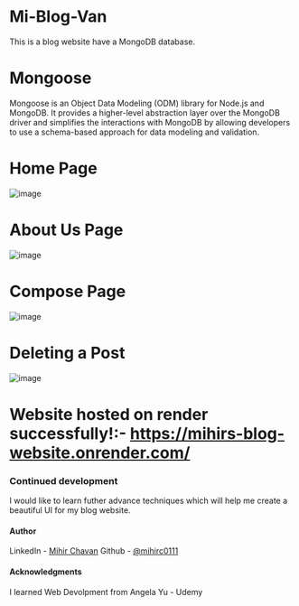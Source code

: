 # Mi-Blog-Van
This is a blog website have a MongoDB database.


# Mongoose
Mongoose is an Object Data Modeling (ODM) library for Node.js and MongoDB. It provides a higher-level abstraction layer over the MongoDB driver and simplifies the interactions with MongoDB by allowing developers to use a schema-based approach for data modeling and validation.


# Home Page
![image](https://user-images.githubusercontent.com/84846378/233839539-0e36fa20-fecf-46a9-a543-e2c9ae3e0e90.png)



# About Us Page
![image](https://user-images.githubusercontent.com/84846378/233839551-b42386ce-3121-43e8-95ac-e427d5785a2a.png)

# Compose Page
![image](https://user-images.githubusercontent.com/84846378/233839564-75c095a3-720a-4fe4-a78a-76f2a3efe8e3.png)

# Deleting a Post
![image](https://user-images.githubusercontent.com/84846378/233839580-c2d0ead2-a4a3-48c5-a12e-6ceaa76e223f.png)


# Website hosted on render successfully!:- https://mihirs-blog-website.onrender.com/

### Continued development
I would like to learn futher advance techniques which will help me create a beautiful UI for my blog website.

#### Author

LinkedIn - [Mihir Chavan](https://www.linkedin.com/in/mihir-chavan-643615234/)
Github - [@mihirc0111](https://github.com/mihirc0111)

#### Acknowledgments

I learned Web Devolpment from Angela Yu - Udemy
